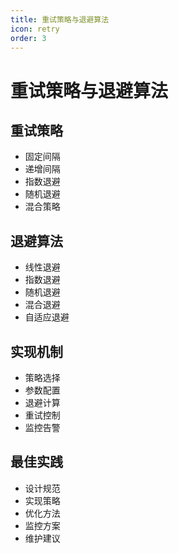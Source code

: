 ```yaml
---
title: 重试策略与退避算法
icon: retry
order: 3
---
```


# 重试策略与退避算法

## 重试策略
- 固定间隔
- 递增间隔
- 指数退避
- 随机退避
- 混合策略

## 退避算法
- 线性退避
- 指数退避
- 随机退避
- 混合退避
- 自适应退避

## 实现机制
- 策略选择
- 参数配置
- 退避计算
- 重试控制
- 监控告警

## 最佳实践
- 设计规范
- 实现策略
- 优化方法
- 监控方案
- 维护建议
